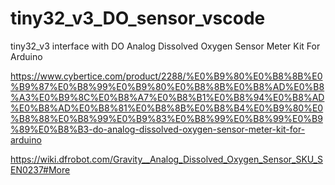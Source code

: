 # tiny32_v3_DO_sensor_vscode
tiny32_v3 interface with DO Analog Dissolved Oxygen Sensor Meter Kit For Arduino

https://www.cybertice.com/product/2288/%E0%B9%80%E0%B8%8B%E0%B9%87%E0%B8%99%E0%B9%80%E0%B8%8B%E0%B8%AD%E0%B8%A3%E0%B9%8C%E0%B8%A7%E0%B8%B1%E0%B8%94%E0%B8%AD%E0%B8%AD%E0%B8%81%E0%B8%8B%E0%B8%B4%E0%B9%80%E0%B8%88%E0%B8%99%E0%B9%83%E0%B8%99%E0%B8%99%E0%B9%89%E0%B8%B3-do-analog-dissolved-oxygen-sensor-meter-kit-for-arduino


https://wiki.dfrobot.com/Gravity__Analog_Dissolved_Oxygen_Sensor_SKU_SEN0237#More
